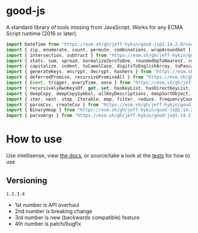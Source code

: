 # good-js

A standard library of tools missing from JavaScript. Works for any ECMA Script runtime (2016 or later).

```js
import DateTime from "https://esm.sh/gh/jeff-hykin/good-js@1.14.2.0/source/date.js"
import { zip, enumerate, count, permute, combinations, wrapAroundGet } from "https://esm.sh/gh/jeff-hykin/good-js@1.14.2.0/source/array.js"
import { intersection, subtract } from "https://esm.sh/gh/jeff-hykin/good-js@1.14.2.0/source/set.js"
import { stats, sum, spread, normalizeZeroToOne, roundedUpToNearest, roundedDownToNearest } from "https://esm.sh/gh/jeff-hykin/good-js@1.14.2.0/source/math.js"
import { capitalize, indent, toCamelCase, digitsToEnglishArray, toPascalCase, toKebabCase, toSnakeCase, toScreamingKebabCase, toScreamingSnakeCase, toRepresentation, toString, regex, findAll, iterativelyFindAll, escapeRegexMatch, escapeRegexReplace, extractFirst, isValidIdentifier, removeCommonPrefix, didYouMean } from "https://esm.sh/gh/jeff-hykin/good-js@1.14.2.0/source/string.js"
import { generateKeys, encrypt, decrypt, hashers } from "https://esm.sh/gh/jeff-hykin/good-js@1.14.2.0/source/encryption.js"
import { deferredPromise, recursivePromiseAll } from "https://esm.sh/gh/jeff-hykin/good-js@1.14.2.0/source/async.js"
import { Event, trigger, everyTime, once } from "https://esm.sh/gh/jeff-hykin/good-js@1.14.2.0/source/events.js"
import { recursivelyOwnKeysOf, get, set, hasKeyList, hasDirectKeyList, remove, merge, compareProperty, recursivelyIterateOwnKeysOf } from "https://esm.sh/gh/jeff-hykin/good-js@1.14.2.0/source/object.js"
import { deepCopy, deepCopySymbol, allKeyDescriptions, deepSortObject, shallowSortObject, isGeneratorObject,isAsyncIterable, isSyncIterable, isIterableTechnically, isSyncIterableObjectOrContainer, allKeys } from "https://esm.sh/gh/jeff-hykin/good-js@1.14.2.0/source/value.js"
import { iter, next, stop, Iterable, map, filter, reduce, frequencyCount, zip, count, enumerate, permute, combinations, slices, asyncIteratorToList, concurrentlyTransform, forkBy } from "https://esm.sh/gh/jeff-hykin/good-js@1.14.2.0/source/iterable.js"
import { parseCsv, createCsv } from "https://esm.sh/gh/jeff-hykin/good-js@1.14.2.0/source/csv.js"
import { BinaryHeap } from "https://esm.sh/gh/jeff-hykin/good-js@1.14.2.0/source/binary_heap.js"
import { parseArgs } from "https://esm.sh/gh/jeff-hykin/good-js@1.14.2.0/source/flattened/parse_args.js"
```


# How to use

Use intellisense, view [the docs](https://esm.sh/gh/jeff-hykin/good-js?doc), or source/take a look at the [tests](https://github.com/jeff-hykin/good-js/tree/master/tests) for how to use

## Versioning

`1.2.3.4`
- 1st number is API overhaul
- 2nd number is breaking change
- 3rd number is new (backwards compatible) feature 
- 4th number is patch/bugfix